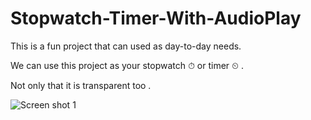 # Stopwatch-Timer-With-AudioPlay

This is a fun project that can used as day-to-day needs.

We can use this project as your stopwatch ⏱ or timer ⏲ .

Not only that it is transparent too .

![Screen shot 1](https://user-images.githubusercontent.com/71941117/189807884-91b07974-742c-4061-af26-37c02cea118d.jpg)
